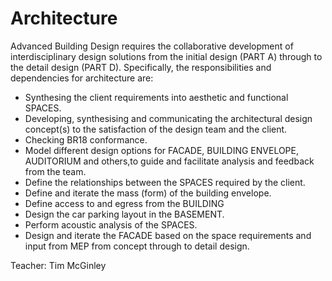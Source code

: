 # Architecture

Advanced Building Design requires the collaborative development of interdisciplinary design solutions from the initial design (PART A) through to the detail design (PART D). Specifically, the responsibilities and dependencies for architecture are:
* Synthesing the client requirements into aesthetic and functional SPACES.
* Developing, synthesising and communicating the architectural design concept(s) to the satisfaction of the design team and the client.
* Checking BR18 conformance.
* Model different design options for FACADE, BUILDING ENVELOPE, AUDITORIUM and others,to guide and facilitate analysis and feedback from the team.
* Define the relationships between the SPACES required by the client.
* Define and iterate the mass (form) of the building envelope.
* Define access to and egress from the BUILDING
* Design the car parking layout in the BASEMENT.
* Perform acoustic analysis of the SPACES.
* Design and iterate the FACADE based on the space requirements and input from MEP from concept through to detail design.


Teacher: Tim McGinley

